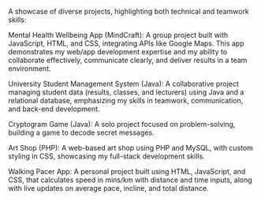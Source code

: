 A showcase of diverse projects, highlighting both technical and teamwork skills:

Mental Health Wellbeing App (MindCraft): A group project built with JavaScript, HTML, and CSS, integrating APIs like Google Maps.
This app demonstrates my web/app development expertise and my ability to collaborate effectively, communicate clearly, and deliver results in a team environment.

University Student Management System (Java): A collaborative project managing student data (results, classes, and lecturers) using Java and a relational database, emphasizing my skills in teamwork, communication, and back-end development.

Cryptogram Game (Java): A solo project focused on problem-solving, building a game to decode secret messages.

Art Shop (PHP): A web-based art shop using PHP and MySQL, with custom styling in CSS, showcasing my full-stack development skills.

Walking Pacer App: A personal project built using HTML, JavaScript, and CSS, that calculates speed in mins/km with distance and time inputs, along with live updates on average pace, incline, and total distance.
